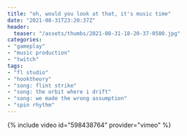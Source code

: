 ```yaml
---
title: "oh, would you look at that, it's music time"
date: "2021-08-31T23:20:37Z"
header:
  teaser: "/assets/thumbs/2021-08-31-18-20-37-0500.jpg"
categories:
- "gameplay"
- "music production"
- "twitch"
tags:
- "fl studio"
- "hooktheory"
- "song: flint strike"
- "song: the orbit where i drift"
- "song: we made the wrong assumption"
- "spin rhythm"
---
```

{% include video id="598438764" provider="vimeo" %}
